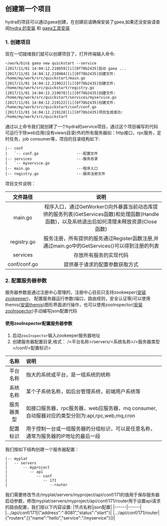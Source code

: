 ## 创建第一个项目
hydra的项目可以通过gaea创建，在创建前请确保安装了gaea,如果还没安装请查阅[hydra 的安装](https://github.com/qxnw/hydra/blob/master/quickstart/3.install_gaea.md) 和 [gaea工具安装](https://github.com/qxnw/hydra/blob/master/quickstart/3.install_gaea.md)

### 1. 创建项目
现在一切就绪我们就可以创建项目了，打开终端输入命令:

```
~/work/bin$ gaea new quickstart --service
[2017/11/01 14:04:12.218859][i][0f78b2435]启动 gaea ...
[2017/11/01 14:04:12.218984][i][0f78b2435]创建文件: /home/my/work/src/quickstart/main.go
[2017/11/01 14:04:12.219022][i][0f78b2435]创建文件: /home/my/work/src/quickstart/registry.go
[2017/11/01 14:04:12.219078][i][0f78b2435]创建文件: /home/my/work/src/quickstart/services/myservice.go
[2017/11/01 14:04:12.219122][i][0f78b2435]创建文件: /home/my/work/src/quickstart/conf/conf.go
[2017/11/01 14:04:12.219128][i][0f78b2435]项目生成成功: /home/my/work/src/quickstart
```

通过以上命令我们就创建了一个hydra的service项目，通过这个项目编写的代码可运行于除web应用(没有views目录)外的所有服务器如：http接口，rpc服务，定时任务，job consumer等，项目的目录结构如下:
	
	|-- conf
	|   `-- conf.go                 ---配置文件
	|-- services                    ---服务目录
	|   `-- myservice.go
	|-- main.go                     ---程序入口
	|-- registry.go                 ---服务注册文件

项目文件说明：


|  文件路径  |  说明   |
|:-------:|:-------:|
|main.go|程序入口，通过GetWorker()向外暴露当前动态库提供的服务列表(GetServices函数)和处理函数(Handle函数)，以及系统退出后如何清理未释放资源(Close函数)|
|registry.go|服务注册，所有提供的服务通过Register函数注册,并通过main.go中的GetServices()可以得到注册的列表|
|services|存放所有服务的实现代码|
|conf/conf.go|提供基于请求的配置参数获取方式|


### 2. 配置服务器参数
服务器参数是通过注册中心管理的，注册中心目前只支持zookeeper([安装zookeeper](https://github.com/qxnw/hydra/blob/master/quickstart/4.install_zk.md))，
配置服务器运行参数(端口，路由规则，安全认证等)可以使用themis([安装themis](https://github.com/qxnw/hydra/blob/master/quickstart/5.install_themis.md))图形界面进行操作，也可以使用zooInspector([安装zooInspector](https://issues.apache.org/jira/secure/attachment/12436620/ZooInspector.zip))手动编写json配置代码

####  使用zooInspector配置服务器参数
1. 启动`zooInspector`输入zookeeper服务器地址
2. 创建服务器配置目录,格式： /<平台名称>/servers/<系统名称>/<服务器类型>/conf/<配置标识>

|名称|说明|
|:------:|:------|
|平台名称|指大的系统或平台，是一组系统的统称|
|系统名称|某个子系统名称，如后台管理系统，前端用户系统等|
|服务器类型|如接口服务器，rpc服务器，web应服务器，mq consumer,自动服器对应的类型分别为:api,rpc,web,mq,cron|
|配置标识|用于控制一台或一组服务器的分组标识，可以是任意名称，通常为服务器的IP地址的最后一段|

我们按如下结构创建一个服务器配置：
   
	|-- myplat
	|   -- servers 
	|       -- myproject
	|          -- api
	|             -- conf
	|                -- 171
	|                   --router

我们需要修改节点/myplat/servers/myproject/api/conf/171的值用于保存服务器启动参数，修改myplat/servers/myproject/api/conf/171/router用于设置api请求的路由配置，我们按以下内容设置:
|节点名称|json配置|
|------|------|
|.../api/conf/171|{"address":":8081","status":"start"}|
|.../api/conf/171/router|{"routers":[{"name":"hello","service":"/myservice"}]}|


